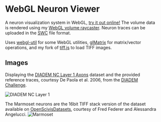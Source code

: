 # WebGL Neuron Viewer

A neuron visualization system in WebGL, [try it out online!](https://www.willusher.io/webgl-neuron/)
The volume data
is rendered using my [WebGL volume raycaster](https://github.com/Twinklebear/webgl-volume-raycaster/).
Neuron traces can be uploaded in the [SWC](http://research.mssm.edu/cnic/swc.html) file format.

Uses [webgl-util](https://github.com/Twinklebear/webgl-util) for some WebGL
utilities, [glMatrix](http://glmatrix.net/) for matrix/vector operations,
and my fork of [tiff.js](https://github.com/Twinklebear/tiff.js) to load TIFF images.

## Images

Displaying the [DIADEM NC Layer 1 Axons](http://diademchallenge.org/neocortical_layer_1_axons_readme.html)
dataset and the provided reference traces, courtesy De Paola et al. 2006,
from the [DIADEM Challenge](http://diademchallenge.org/).

![DIADEM NC Layer 1](https://i.imgur.com/SOBDrRD.png)

The Marmoset neurons are the 16bit TIFF stack version of the dataset available
on [OpenScivisDatasets](http://sci.utah.edu/~klacansky/cdn/open-scivis-datasets/marmoset_neurons/),
courtesy of Fred Federer and Alessandra Angelucci.
![Marmoset](https://i.imgur.com/bXMjno0.png)

